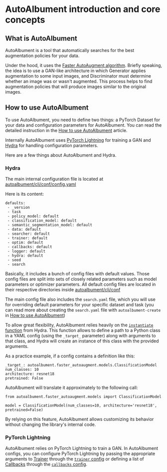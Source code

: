 # AutoAlbument introduction and core concepts

## What is AutoAlbument

AutoAlbument is a tool that automatically searches for the best augmentation policies for your data.

Under the hood, it uses the [Faster AutoAugment algorithm](https://arxiv.org/abs/1911.06987). Briefly speaking, the idea is to use a GAN-like architecture in which Generator applies augmentation to some input images, and Discriminator must determine whether an image was or wasn't augmented. This process helps to find augmentation policies that will produce images similar to the original images.

## How to use AutoAlbument

To use AutoAlbument, you need to define two things: a PyTorch Dataset for your data and configuration parameters for AutoAlbument. You can read the detailed instruction in the [How to use AutoAlbument](https://albumentations.ai/docs/autoalbument/how_to_use/) article.

Internally AutoAlbument uses [PyTorch Lightning](https://www.pytorchlightning.ai/) for training a GAN and [Hydra](https://hydra.cc/) for handling configuration parameters.

Here are a few things about AutoAlbument and Hydra.

### Hydra

The main internal configuration file is located at [autoalbument/cli/conf/config.yaml](https://github.com/albumentations-team/autoalbument/blob/master/autoalbument/cli/conf/config.yaml)

Here is its content:

```
defaults:
 - _version
 - task
 - policy_model: default
 - classification_model: default
 - semantic_segmentation_model: default
 - data: default
 - searcher: default
 - trainer: default
 - optim: default
 - callbacks: default
 - logger: default
 - hydra: default
 - seed
 - search
```

Basically, it includes a bunch of config files with default values. Those config files are split into sets of closely related parameters such as model parameters or optimizer parameters. All default config files are located in their respective directories inside [autoalbument/cli/conf](https://github.com/albumentations-team/autoalbument/blob/master/autoalbument/cli/conf/config.yaml)

The main config file also includes the `search.yaml` file, which you will use for overriding default parameters for your specific dataset and task (you can read more about creating the `search.yaml` file with `autoalbument-create` in [How to use AutoAlbument](how_to_use.md))

To allow great flexibility, AutoAlbument relies heavily on the [`instantiate` function](https://hydra.cc/docs/patterns/instantiate_objects/overview) from Hydra. This function allows to define a path to a Python class in a YAML config (using the `_target_` parameter) along with arguments to that class, and Hydra will create an instance of this class with the provided arguments.

As a practice example, if a config contains a definition like this:

```
_target_: autoalbument.faster_autoaugment.models.ClassificationModel
num_classes: 10
architecture: resnet18
pretrained: False
```

AutoAlbument will translate it approximately to the following call:

```
from autoalbument.faster_autoaugment.models import ClassificationModel

model = ClassificationModel(num_classes=10, architecture='resnet18', pretrained=False)
```

By relying on this feature, AutoAlbument allows customizing its behavior without changing the library's internal code.

### PyTorch Lightning

AutoAlbument relies on PyTorch Lightning to train a GAN. In AutoAlbument configs, you can configure PyTorch Lightning by passing the appropriate arguments to [Trainer](https://pytorch-lightning.readthedocs.io/en/stable/common/trainer.html) through the [`trainer` config](https://github.com/albumentations-team/autoalbument/blob/master/autoalbument/cli/conf/trainer/default.yaml) or defining a list of [Callbacks](https://pytorch-lightning.readthedocs.io/en/stable/extensions/callbacks.html) through the [`callbacks` config](https://github.com/albumentations-team/autoalbument/blob/master/autoalbument/cli/conf/callbacks/default.yaml).
